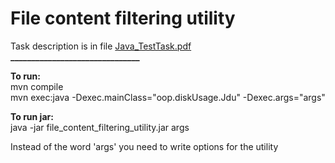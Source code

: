 # File content filtering utility
Task description is in file [Java_TestTask.pdf](https://github.com/nastyasteshchenko/file_content_filtering_utility/blob/main/Java_TestTask.pdf)  
**_______________________________**

**To run:**  
mvn compile  
mvn exec:java -Dexec.mainClass="oop.diskUsage.Jdu" -Dexec.args="args"  

**To run jar:**  
java -jar file_content_filtering_utility.jar args

Instead of the word 'args' you need to write options for the utility